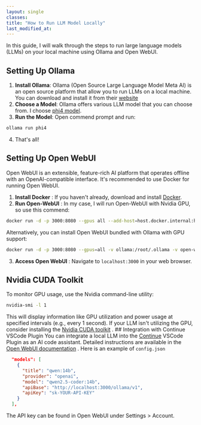 ```yaml
---
layout: single 
classes: 
title: "How to Run LLM Model Locally" 
last_modified_at:
---
```


In this guide, I will walk through the steps to run large language models (LLMs) on your local machine using Ollama and Open WebUI.

## Setting Up Ollama
1. **Install Ollama**: Ollama (Open Source Large Language Model Meta AI) is an open source platform that allow you to run LLMs on a local machine. You can download and install it from their [website](https://ollama.com/)
2. **Choose a Model**: Ollama offers various LLM model that you can choose from. I choose [phi4 model](https://ollama.com/library/phi4).
3. **Run the Model**: Open commend prompt and run:
``` sh
ollama run phi4
```
4. That's all!

## Setting Up Open WebUI
Open WebUI is an extensible, feature-rich AI platform that operates offline with an OpenAI-compatible interface. It's recommended to use Docker for running Open WebUI.
1. **Install Docker** : If you haven't already, download and install [Docker](https://www.docker.com/).
2. **Run Open-WebUI** : In my case, I will run Open-WebUI with Nvidia GPU, so use this commend:
``` sh
docker run -d -p 3000:8080 --gpus all --add-host=host.docker.internal:host-gateway -v open-webui:/app/backend/data --name open-webui ghcr.io/open-webui/open-webui:cuda
```
Alternatively, you can install Open WebUI bundled with Ollama with GPU support:
``` sh
docker run -d -p 3000:8080 --gpus=all -v ollama:/root/.ollama -v open-webui:/app/backend/data --name open-webui ghcr.io/open-webui/open-webui:ollama
```
3. **Access Open WebUI** : Navigate to `localhost:3000` in your web browser.

## Nvidia CUDA Toolkit

To monitor GPU usage, use the Nvidia command-line utility:

``` sh
nvidia-smi -l 1
```

This will display information like GPU utilization and power usage at specified intervals (e.g., every 1 second). If your LLM isn't utilizing the GPU, consider installing the [Nvidia CUDA toolkit](https://developer.nvidia.com/cuda-downloads) .
\## Integration with Continue VSCode Plugin
You can integrate a local LLM into the [Continue](https://www.continue.dev/) VSCode Plugin as an AI code assistant. Detailed instructions are available in the [Open WebUI documentation](https://docs.openwebui.com/tutorials/integrations/continue-dev) .
Here is an example of `config.json`

``` json
  "models": [
    {
      "title": "qwen:14b",
      "provider": "openai",
      "model": "qwen2.5-coder:14b",
      "apiBase": "http://localhost:3000/ollama/v1",
      "apiKey": "sk-YOUR-API-KEY"
    }
  ],
```

The API key can be found in Open WebUI under Settings \> Account.
